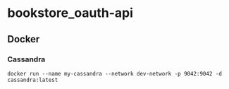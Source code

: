 # bookstore_oauth-api

## Docker

### Cassandra
`docker run --name my-cassandra --network dev-network -p 9042:9042 -d cassandra:latest`
